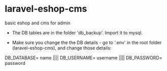 # laravel-eshop-cms
basic eshop and cms for admin

- The DB tables are in the folder 'db_backup'. Import it to mysql.

- Make sure you change the the DB details -
go to '.env' in the root folder (laravel-eshop-cms), and change those details:

DB_DATABASE= name   |||| 
DB_USERNAME= username    ||||
DB_PASSWORD= password

